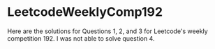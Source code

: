 # LeetcodeWeeklyComp192
Here are the solutions for Questions 1, 2, and 3 for Leetcode's weekly competition 192. I was not able to solve question 4.
